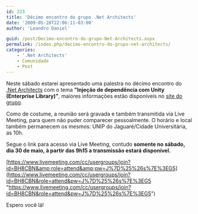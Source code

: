 ```yaml
---
id: 223
title: 'Décimo encontro do grupo .Net Architects'
date: '2009-05-28T22:06:11-03:00'
author: 'Leandro Daniel'

guid: /post/Decimo-encontro-do-grupo-Net-Architects.aspx
permalink: /index.php/decimo-encontro-do-grupo-net-architects/
categories:
    - '.Net Architects'
    - Comunidade
    - Post
---
```


Neste sábado estarei apresentado uma palestra no décimo encontro do [.Net Architects](http://www.dotnetarchitects.net/post/10c2ba-Reuniao-Presencial-Tema-Injecao-de-dependencia-com-Unity-(Enterprise-Library)) com o tema **"Injeção de dependência com Unity (Enterprise Library)”**, maiores informações estão disponíveis no [site do grupo](http://www.dotnetarchitects.net/dotnetarchitects/page/Reunioes-presenciais).

Como de costume, a reunião será gravada e também transmitida via Live Meeting, para quem não puder comparecer pessoalmente. O horário e local também permanecem os mesmos: UNIP do Jaguaré/Cidade Universitária, as 10h.

Segue o link para acesso via Live Meeting, contudo **somente no sábado, dia 30 de maio, à partir das 9h15 a transmissão estará disponível.**

[https://www.livemeeting.com/cc/usergroups/join?id=BH8CBN&amp;role=attend&amp;pw=J%7D%25%26s%7E%3EG5](https://www.livemeeting.com/cc/usergroups/join?id=BH8CBN&role=attend&pw=J%7D%25%26s%7E%3EG5 "https://www.livemeeting.com/cc/usergroups/join?id=BH8CBN&role=attend&pw=J%7D%25%26s%7E%3EG5")

Espero você lá!
